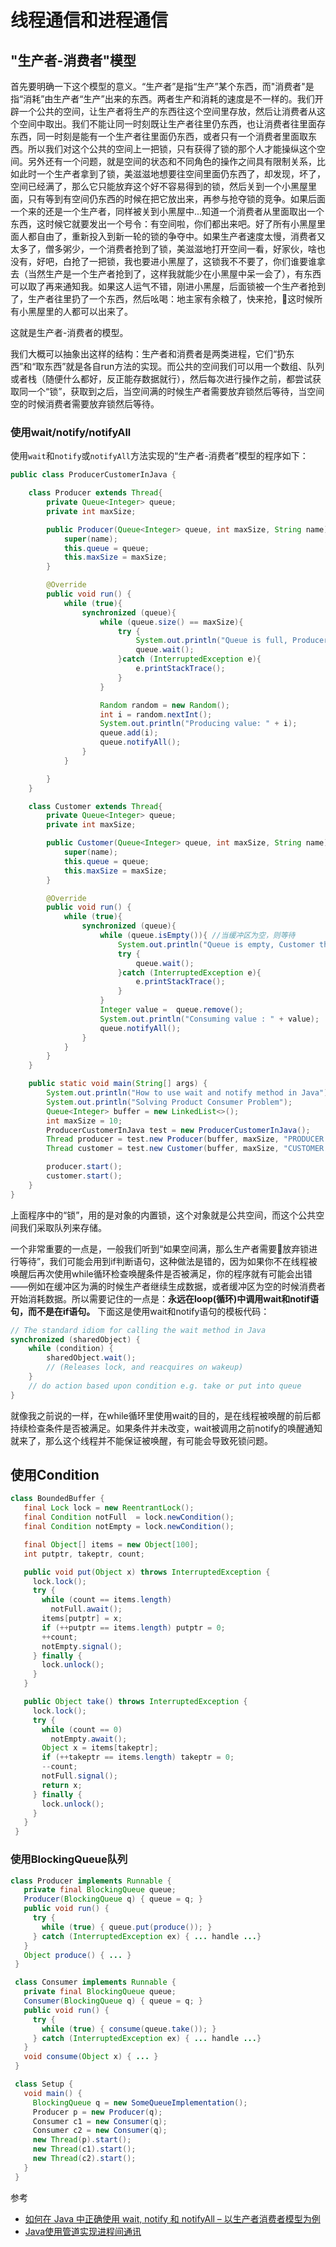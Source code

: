 # 线程通信和进程通信


## "生产者-消费者"模型
首先要明确一下这个模型的意义。“生产者”是指“生产”某个东西，而"消费者"是指“消耗”由生产者“生产”出来的东西。两者生产和消耗的速度是不一样的。我们开辟一个公共的空间，让生产者将生产的东西往这个空间里存放，然后让消费者从这个空间中取出。我们不能让同一时刻既让生产者往里仍东西，也让消费者往里面存东西，同一时刻是能有一个生产者往里面仍东西，或者只有一个消费者里面取东西。所以我们对这个公共的空间上一把锁，只有获得了锁的那个人才能操纵这个空间。另外还有一个问题，就是空间的状态和不同角色的操作之间具有限制关系，比如此时一个生产者拿到了锁，美滋滋地想要往空间里面仍东西了，却发现，坏了，空间已经满了，那么它只能放弃这个好不容易得到的锁，然后关到一个小黑屋里面，只有等到有空间仍东西的时候在把它放出来，再参与抢夺锁的竞争。如果后面一个来的还是一个生产者，同样被关到小黑屋中...知道一个消费者从里面取出一个东西，这时候它就要发出一个号令：有空间啦，你们都出来吧。好了所有小黑屋里面人都自由了，重新投入到新一轮的锁的争夺中。如果生产者速度太慢，消费者又太多了，僧多粥少，一个消费者抢到了锁，美滋滋地打开空间一看，好家伙，啥也没有，好吧，白抢了一把锁，我也要进小黑屋了，这锁我不不要了，你们谁要谁拿去（当然生产是一个生产者抢到了，这样我就能少在小黑屋中呆一会了），有东西可以取了再来通知我。如果这人运气不错，刚进小黑屋，后面锁被一个生产者抢到了，生产者往里扔了一个东西，然后吆喝：地主家有余粮了，快来抢，这时候所有小黑屋里的人都可以出来了。

这就是生产者-消费者的模型。

我们大概可以抽象出这样的结构：生产者和消费者是两类进程，它们“扔东西”和“取东西”就是各自run方法的实现。而公共的空间我们可以用一个数组、队列或者栈（随便什么都好，反正能存数据就行），然后每次进行操作之前，都尝试获取同一个“锁”，获取到之后，当空间满的时候生产者需要放弃锁然后等待，当空间空的时候消费者需要放弃锁然后等待。

### 使用wait/notify/notifyAll
使用`wait`和`notify`或`notifyAll`方法实现的“生产者-消费者”模型的程序如下：
```java
public class ProducerCustomerInJava {

    class Producer extends Thread{
        private Queue<Integer> queue;
        private int maxSize;

        public Producer(Queue<Integer> queue, int maxSize, String name){
            super(name);
            this.queue = queue;
            this.maxSize = maxSize;
        }

        @Override
        public void run() {
            while (true){
                synchronized (queue){
                    while (queue.size() == maxSize){
                        try {
                            System.out.println("Queue is full, Producer thread waiting for customer to take something for queue");
                            queue.wait();
                        }catch (InterruptedException e){
                            e.printStackTrace();
                        }
                    }

                    Random random = new Random();
                    int i = random.nextInt();
                    System.out.println("Producing value: " + i);
                    queue.add(i);
                    queue.notifyAll();
                }
            }

        }
    }

    class Customer extends Thread{
        private Queue<Integer> queue;
        private int maxSize;

        public Customer(Queue<Integer> queue, int maxSize, String name){
            super(name);
            this.queue = queue;
            this.maxSize = maxSize;
        }

        @Override
        public void run() {
            while (true){
                synchronized (queue){
                    while (queue.isEmpty()){ //当缓冲区为空，则等待
                        System.out.println("Queue is empty, Customer thread is waiting for Producer thread to put something in queue");
                        try {
                            queue.wait();
                        }catch (InterruptedException e){
                            e.printStackTrace();
                        }
                    }
                    Integer value =  queue.remove();
                    System.out.println("Consuming value : " + value);
                    queue.notifyAll();
                }
            }
        }
    }

    public static void main(String[] args) {
        System.out.println("How to use wait and notify method in Java");
        System.out.println("Solving Product Consumer Problem");
        Queue<Integer> buffer = new LinkedList<>();
        int maxSize = 10;
        ProducerCustomerInJava test = new ProducerCustomerInJava();
        Thread producer = test.new Producer(buffer, maxSize, "PRODUCER ");
        Thread customer = test.new Customer(buffer, maxSize, "CUSTOMER ");

        producer.start();
        customer.start();
    }
}
```

上面程序中的“锁”，用的是对象的内置锁，这个对象就是公共空间，而这个公共空间我们采取队列来存储。

一个非常重要的一点是，一般我们听到“如果空间满，那么生产者需要放弃锁进行等待”，我们可能会用到if判断语句，这种做法是错的，因为如果你不在线程被唤醒后再次使用while循环检查唤醒条件是否被满足，你的程序就有可能会出错——例如在缓冲区为满的时候生产者继续生成数据，或者缓冲区为空的时候消费者开始消耗数据。所以需要记住的一点是：**永远在loop(循环)中调用wait和notif语句，而不是在if语句。** 下面这是使用wait和notify语句的模板代码：
```java
// The standard idiom for calling the wait method in Java
synchronized (sharedObject) {
    while (condition) {
        sharedObject.wait();
        // (Releases lock, and reacquires on wakeup)
    }
    // do action based upon condition e.g. take or put into queue
}
```

就像我之前说的一样，在while循环里使用wait的目的，是在线程被唤醒的前后都持续检查条件是否被满足。如果条件并未改变，wait被调用之前notify的唤醒通知就来了，那么这个线程并不能保证被唤醒，有可能会导致死锁问题。

## 使用Condition
```Java
class BoundedBuffer {
   final Lock lock = new ReentrantLock();
   final Condition notFull  = lock.newCondition();
   final Condition notEmpty = lock.newCondition();

   final Object[] items = new Object[100];
   int putptr, takeptr, count;

   public void put(Object x) throws InterruptedException {
     lock.lock();
     try {
       while (count == items.length)
         notFull.await();
       items[putptr] = x;
       if (++putptr == items.length) putptr = 0;
       ++count;
       notEmpty.signal();
     } finally {
       lock.unlock();
     }
   }

   public Object take() throws InterruptedException {
     lock.lock();
     try {
       while (count == 0)
         notEmpty.await();
       Object x = items[takeptr];
       if (++takeptr == items.length) takeptr = 0;
       --count;
       notFull.signal();
       return x;
     } finally {
       lock.unlock();
     }
   }
 }
```
### 使用BlockingQueue队列
```Java
class Producer implements Runnable {
   private final BlockingQueue queue;
   Producer(BlockingQueue q) { queue = q; }
   public void run() {
     try {
       while (true) { queue.put(produce()); }
     } catch (InterruptedException ex) { ... handle ...}
   }
   Object produce() { ... }
 }

 class Consumer implements Runnable {
   private final BlockingQueue queue;
   Consumer(BlockingQueue q) { queue = q; }
   public void run() {
     try {
       while (true) { consume(queue.take()); }
     } catch (InterruptedException ex) { ... handle ...}
   }
   void consume(Object x) { ... }
 }

 class Setup {
   void main() {
     BlockingQueue q = new SomeQueueImplementation();
     Producer p = new Producer(q);
     Consumer c1 = new Consumer(q);
     Consumer c2 = new Consumer(q);
     new Thread(p).start();
     new Thread(c1).start();
     new Thread(c2).start();
   }
 }
```

参考
* [如何在 Java 中正确使用 wait, notify 和 notifyAll – 以生产者消费者模型为例](http://www.importnew.com/16453.html)
* [Java使用管道实现进程间通讯](http://blog.csdn.net/jmppok/article/details/17500739)
